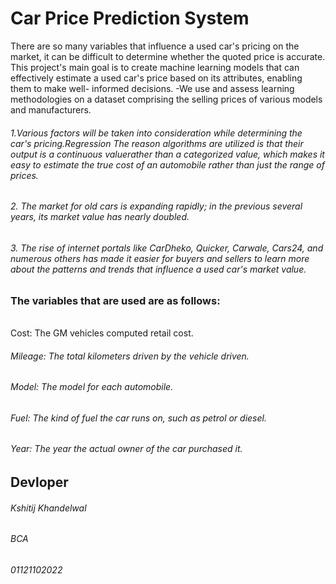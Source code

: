# Car Price Prediction System

There are so many variables that influence a used car's pricing on the market, it can be difficult
to determine whether the quoted price is accurate. This project's main goal is to create machine
learning models that can effectively estimate a used car's price based on its attributes, enabling
them to make well- informed decisions.
-We use and assess learning methodologies on a dataset comprising the selling prices of
various models and manufacturers.

###### 1.Various factors will be taken into consideration while determining the car's pricing.Regression The reason algorithms are utilized is that their output is a continuous valuerather than a categorized value, which makes it easy to estimate the true cost of an automobile rather than just the range of prices.
###### 2. The market for old cars is expanding rapidly; in the previous several years, its market value has nearly doubled.
###### 3. The rise of internet portals like CarDheko, Quicker, Carwale, Cars24, and numerous others has made it easier for buyers and sellers to learn more about the patterns and trends that influence a used car's market value.

### The variables that are used are as follows:
######
 Cost: The GM vehicles computed retail cost.
###### Mileage: The total kilometers driven by the vehicle driven.
###### Model: The model for each automobile.
###### Fuel: The kind of fuel the car runs on, such as petrol or diesel.
###### Year: The year the actual owner of the car purchased it.

## Devloper
###### Kshitij Khandelwal
###### BCA
###### 01121102022



